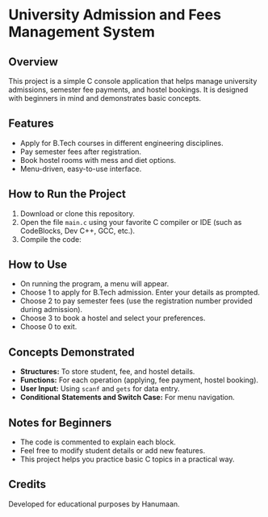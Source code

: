# University Admission and Fees Management System

## Overview
This project is a simple C console application that helps manage university admissions, semester fee payments, and hostel bookings. It is designed with beginners in mind and demonstrates basic concepts.

## Features
- Apply for B.Tech courses in different engineering disciplines.
- Pay semester fees after registration.
- Book hostel rooms with mess and diet options.
- Menu-driven, easy-to-use interface.

## How to Run the Project
1. Download or clone this repository.
2. Open the file `main.c` using your favorite C compiler or IDE (such as CodeBlocks, Dev C++, GCC, etc.).
3. Compile the code:

  
## How to Use
- On running the program, a menu will appear.
- Choose 1 to apply for B.Tech admission. Enter your details as prompted.
- Choose 2 to pay semester fees (use the registration number provided during admission).
- Choose 3 to book a hostel and select your preferences.
- Choose 0 to exit.

## Concepts Demonstrated
- **Structures:** To store student, fee, and hostel details.
- **Functions:** For each operation (applying, fee payment, hostel booking).
- **User Input:** Using `scanf` and `gets` for data entry.
- **Conditional Statements and Switch Case:** For menu navigation.

## Notes for Beginners
- The code is commented to explain each block.
- Feel free to modify student details or add new features.
- This project helps you practice basic C topics in a practical way.

## Credits
Developed for educational purposes by Hanumaan.
